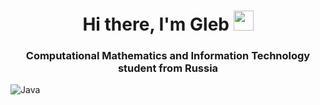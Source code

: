 <h1 align="center">Hi there, I'm Gleb</a> 
<img src="https://github.com/blackcater/blackcater/raw/main/images/Hi.gif" height="32"/></h1>
<h3 align="center">Computational Mathematics and Information Technology student from Russia</h3>

![Java](https://img.shields.io/badge/java-%23ED8B00.svg?style=for-the-badge&logo=java&logoColor=white)
